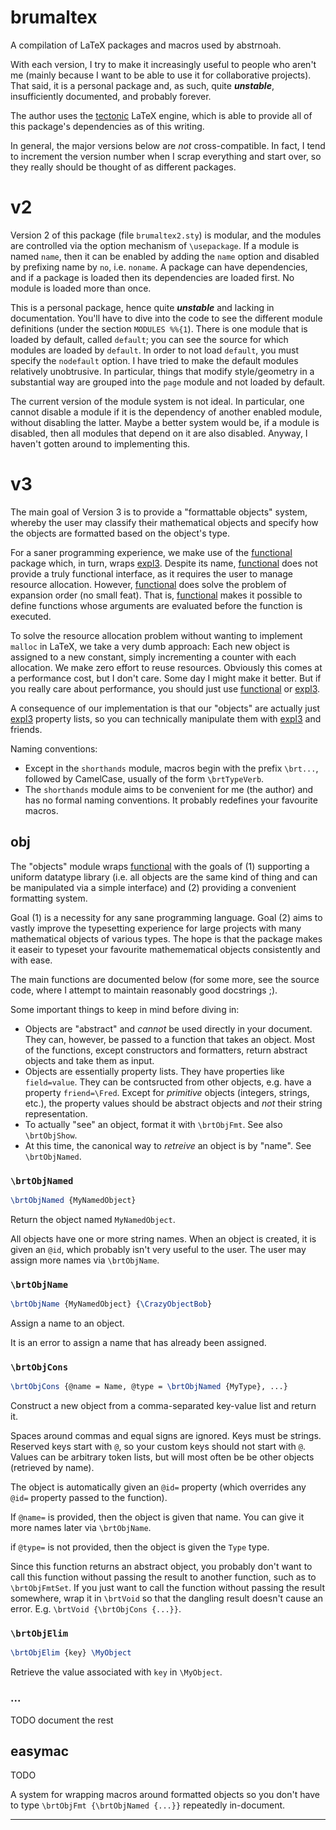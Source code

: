 brumaltex
=========

A compilation of LaTeX packages and macros used by abstrnoah.

With each version, I try to make it increasingly useful to people who aren't me
(mainly because I want to be able to use it for collaborative projects). That
said, it is a personal package and, as such, quite ___unstable___,
insufficiently documented, and probably forever.

The author uses the [tectonic] LaTeX engine, which is able to provide all of
this package's dependencies as of this writing.

In general, the major versions below are _not_ cross-compatible. In fact, I tend
to increment the version number when I scrap everything and start over, so they
really should be thought of as different packages.

# v2

Version 2 of this package (file `brumaltex2.sty`) is modular, and the modules
are controlled via the option mechanism of `\usepackage`. If a module is named
`name`, then it can be enabled by adding the `name` option and disabled by
prefixing name by `no`, i.e. `noname`. A package can have dependencies, and if a
package is loaded then its dependencies are loaded first. No module is loaded
more than once.

This is a personal package, hence quite ___unstable___ and lacking in
documentation. You'll have to dive into the code to see the different module
definitions (under the section `MODULES %%{1`). There is one module that is
loaded by default, called `default`; you can see the source for which modules
are loaded by `default`. In order to not load `default`, you must specify the
`nodefault` option. I have tried to make the default modules relatively
unobtrusive. In particular, things that modify style/geometry in a substantial
way are grouped into the `page` module and not loaded by default.

The current version of the module system is not ideal. In particular, one cannot
disable a module if it is the dependency of another enabled module, without
disabling the latter. Maybe a better system would be, if a module is disabled,
then all modules that depend on it are also disabled. Anyway, I haven't gotten
around to implementing this.

# v3

The main goal of Version 3 is to provide a "formattable objects" system, whereby
the user may classify their mathematical objects and specify how the objects are
formatted based on the object's type.

For a saner programming experience, we make use of the [functional] package
which, in turn, wraps [expl3]. Despite its name, [functional] does not provide a
truly functional interface, as it requires the user to manage resource
allocation. However, [functional] does solve the problem of expansion order (no
small feat). That is, [functional] makes it possible to define functions whose
arguments are evaluated before the function is executed.

To solve the resource allocation problem without wanting to implement `malloc`
in LaTeX, we take a very dumb approach: Each new object is assigned to a new
constant, simply incrementing a counter with each allocation. We make zero
effort to reuse resources. Obviously this comes at a performance cost, but I
don't care. Some day I might make it better. But if you really care about
performance, you should just use [functional] or [expl3].

A consequence of our implementation is that our "objects" are actually just
[expl3] property lists, so you can technically manipulate them with [expl3] and
friends.

Naming conventions:
* Except in the `shorthands` module, macros begin with the prefix `\brt...`,
  followed by CamelCase, usually of the form `\brtTypeVerb`.
* The `shorthands` module aims to be convenient for me (the author) and has no
  formal naming conventions. It probably redefines your favourite macros.

## obj

The "objects" module wraps [functional] with the goals of (1) supporting a
uniform datatype library (i.e. all objects are the same kind of thing and can
be manipulated via a simple interface) and (2) providing a convenient formatting
system.

Goal (1) is a necessity for any sane programming language. Goal (2) aims to
vastly improve the typesetting experience for large projects with many
mathematical objects of various types. The hope is that the package makes it
easeir to typeset your favourite mathemematical objects consistently and with
ease.

The main functions are documented below (for some more, see the source code,
where I attempt to maintain reasonably good docstrings ;).

Some important things to keep in mind before diving in:
* Objects are "abstract" and _cannot_ be used directly in your document. They
  can, however, be passed to a function that takes an object. Most of the
  functions, except constructors and formatters, return abstract objects and
  take them as input.
* Objects are essentially property lists. They have properties like
  `field=value`. They can be contsructed from other objects, e.g. have a
  property `friend=\Fred`. Except for _primitive_ objects (integers, strings,
  etc.), the property values should be abstract objects and _not_ their string
  representation.
* To actually "see" an object, format it with `\brtObjFmt`. See also
  `\brtObjShow`.
* At this time, the canonical way to _retreive_ an object is by "name". See
  `\brtObjNamed`.

### `\brtObjNamed`

```latex
\brtObjNamed {MyNamedObject}
```

Return the object named `MyNamedObject`.

All objects have one or more string names. When an object is created, it is
given an `@id`, which probably isn't very useful to the user. The user may
assign more names via `\brtObjName`.

### `\brtObjName`

```latex
\brtObjName {MyNamedObject} {\CrazyObjectBob}
```

Assign a name to an object.

It is an error to assign a name that has already been assigned.

### `\brtObjCons`

```latex
\brtObjCons {@name = Name, @type = \brtObjNamed {MyType}, ...}
```

Construct a new object from a comma-separated key-value list and return it.

Spaces around commas and equal signs are ignored. Keys must be strings. Reserved
keys start with `@`, so your custom keys should not start with `@`. Values can
be arbitrary token lists, but will most often be be other objects (retrieved by
name).

The object is automatically given an `@id=` property (which overrides any `@id=`
property passed to the function).

If `@name=` is provided, then the object is given that name. You can give it
more names later via `\brtObjName`.

if `@type=` is not provided, then the object is given the `Type` type.

Since this function returns an abstract object, you probably don't want to call
this function without passing the result to another function, such as to
`\brtObjFmtSet`. If you just want to call the function without passing the
result somewhere, wrap it in `\brtVoid` so that the dangling result doesn't
cause an error. E.g. `\brtVoid {\brtObjCons {...}}`.

### `\brtObjElim`

```latex
\brtObjElim {key} \MyObject
```

Retrieve the value associated with `key` in `\MyObject`.

### ...

TODO document the rest

## easymac

TODO

A system for wrapping macros around formatted objects so you don't have to type
`\brtObjFmt {\brtObjNamed {...}}` repeatedly in-document.

---

[functional]: https://ctan.org/pkg/functional
[tectonic]: https://github.com/tectonic-typesetting/tectonic/
[expl3]: https://www.ctan.org/pkg/expl3
